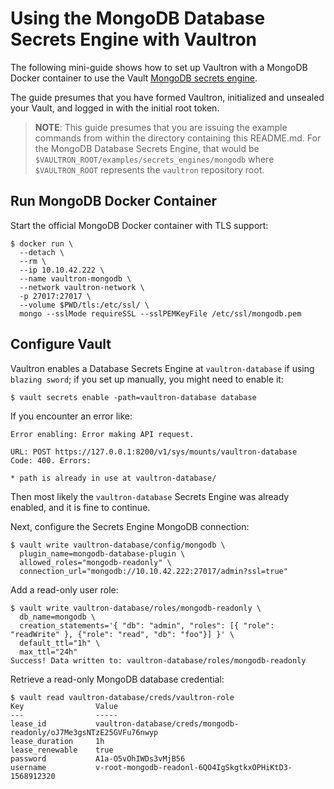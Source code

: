 # Using the MongoDB Database Secrets Engine with Vaultron

The following mini-guide shows how to set up Vaultron with a MongoDB Docker container to use the Vault [MongoDB secrets engine](https://www.vaultproject.io/docs/secrets/databases/mongodb.html).

The guide presumes that you have formed Vaultron, initialized and unsealed your Vault, and logged in with the initial root token.

> **NOTE**: This guide presumes that you are issuing the example commands from within the directory containing this README.md. For the MongoDB Database Secrets Engine, that would be `$VAULTRON_ROOT/examples/secrets_engines/mongodb` where `$VAULTRON_ROOT` represents the `vaultron` repository root.

## Run MongoDB Docker Container

Start the official MongoDB Docker container with TLS support:

```
$ docker run \
  --detach \
  --rm \
  --ip 10.10.42.222 \
  --name vaultron-mongodb \
  --network vaultron-network \
  -p 27017:27017 \
  --volume $PWD/tls:/etc/ssl/ \
  mongo --sslMode requireSSL --sslPEMKeyFile /etc/ssl/mongodb.pem
```

## Configure Vault

Vaultron enables a Database Secrets Engine at `vaultron-database` if using `blazing sword`; if you set up manually, you might need to enable it:

```
$ vault secrets enable -path=vaultron-database database
```

If you encounter an error like:

```
Error enabling: Error making API request.

URL: POST https://127.0.0.1:8200/v1/sys/mounts/vaultron-database
Code: 400. Errors:

* path is already in use at vaultron-database/
```

Then most likely the `vaultron-database` Secrets Engine was already enabled, and it is fine to continue.

Next, configure the Secrets Engine MongoDB connection:

```
$ vault write vaultron-database/config/mongodb \
  plugin_name=mongodb-database-plugin \
  allowed_roles="mongodb-readonly" \
  connection_url="mongodb://10.10.42.222:27017/admin?ssl=true"
```

Add a read-only user role:

```
$ vault write vaultron-database/roles/mongodb-readonly \
  db_name=mongodb \
  creation_statements='{ "db": "admin", "roles": [{ "role": "readWrite" }, {"role": "read", "db": "foo"}] }' \
  default_ttl="1h" \
  max_ttl="24h"
Success! Data written to: vaultron-database/roles/mongodb-readonly
```

Retrieve a read-only MongoDB database credential:

```
$ vault read vaultron-database/creds/vaultron-role
Key                Value
---                -----
lease_id           vaultron-database/creds/mongodb-readonly/oJ7Me3gsNTzE25GVFu76nwyp
lease_duration     1h
lease_renewable    true
password           A1a-O5vOhIWDs3vMjB56
username           v-root-mongodb-readonl-6QO4IgSkgtkxOPHiKtD3-1568912320
```
